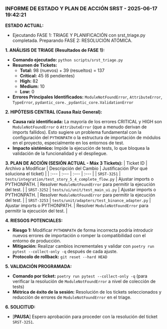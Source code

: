 ### INFORME DE ESTADO Y PLAN DE ACCIÓN SRST - 2025-06-17 19:42:21

**ESTADO ACTUAL:**
* Ejecutando FASE 1: TRIAGE Y PLANIFICACIÓN con srst_triage.py completada. Preparando FASE 2: RESOLUCIÓN ATÓMICA.

**1. ANÁLISIS DE TRIAGE (Resultados de FASE 1):**
* **Comando ejecutado:** `python scripts/srst_triage.py`
* **Resumen de Tickets:**
    *   **Total:** 98 (nuevos) + 39 (resueltos) = 137
    *   **Critical:** 45 (6 pendientes)
    *   **High:** 82
    *   **Medium:** 10
    *   **Low:** 0
* **Errores Principales Identificados:** `ModuleNotFoundError`, `AttributeError`, `TypeError`, `pydantic_core._pydantic_core.ValidationError`

**2. HIPÓTESIS CENTRAL (Causa Raíz General):**
* **Causa raíz identificada:** La mayoría de los errores CRITICAL y HIGH son `ModuleNotFoundError` o `AttributeError` (que a menudo derivan de imports fallidos). Esto sugiere un problema fundamental con la configuración del `PYTHONPATH` o la estructura de importación de módulos en el proyecto, especialmente en los entornos de test.
* **Impacto sistémico:** Impide la ejecución de tests, lo que bloquea la validación de la funcionalidad y el despliegue.

**3. PLAN DE ACCIÓN (SESIÓN ACTUAL - Máx 3 Tickets):**
| Ticket ID | Archivo a Modificar | Descripción del Cambio | Justificación (Por qué soluciona el ticket) |
| :--- | :--- | :--- | :--- |
| `SRST-3251` | `tests/integration/test_story_5_4_complete_flow.py` | Ajustar imports o PYTHONPATH. | Resolver `ModuleNotFoundError` para permitir la ejecución del test. |
| `SRST-3252` | `tests/ui/unit/test_main_ui.py` | Ajustar imports o PYTHONPATH. | Resolver `ModuleNotFoundError` para permitir la ejecución del test. |
| `SRST-3253` | `tests/unit/adapters/test_binance_adapter.py` | Ajustar imports o PYTHONPATH. | Resolver `ModuleNotFoundError` para permitir la ejecución del test. |

**4. RIESGOS POTENCIALES:**
* **Riesgo 1:** Modificar `PYTHONPATH` de forma incorrecta podría introducir nuevos errores de importación o romper la compatibilidad con el entorno de producción.
* **Mitigación:** Realizar cambios incrementales y validar con `poetry run pytest --collect-only -q` después de cada ajuste.
* **Protocolo de rollback:** `git reset --hard HEAD`

**5. VALIDACIÓN PROGRAMADA:**
* **Comando por ticket:** `poetry run pytest --collect-only -q` (para verificar la resolución de `ModuleNotFoundError` a nivel de colección de tests)
* **Métrica de éxito de la sesión:** Resolución de los tickets seleccionados y reducción de errores de `ModuleNotFoundError` en el triage.

**6. SOLICITUD:**
* [**PAUSA**] Espero aprobación para proceder con la resolución del ticket `SRST-3251`.
